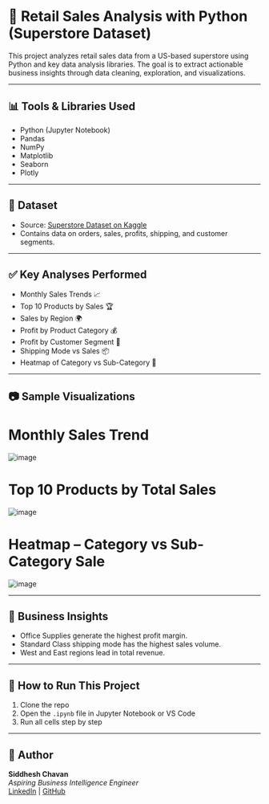 # 🛒 Retail Sales Analysis with Python (Superstore Dataset)

This project analyzes retail sales data from a US-based superstore using Python and key data analysis libraries. The goal is to extract actionable business insights through data cleaning, exploration, and visualizations.

---

## 📊 Tools & Libraries Used

- Python (Jupyter Notebook)
- Pandas
- NumPy
- Matplotlib
- Seaborn
- Plotly

---

## 📁 Dataset

- Source: [Superstore Dataset on Kaggle](https://www.kaggle.com/datasets/vivek468/superstore-dataset-final)
- Contains data on orders, sales, profits, shipping, and customer segments.

---

## ✅ Key Analyses Performed

- Monthly Sales Trends 📈  
- Top 10 Products by Sales 🏆  
- Sales by Region 🌍  
- Profit by Product Category 💰  
- Profit by Customer Segment 👥  
- Shipping Mode vs Sales 📦  
- Heatmap of Category vs Sub-Category 📌  

---

## 📷 Sample Visualizations

# Monthly Sales Trend
![image](https://github.com/user-attachments/assets/cb981fe3-5fd5-4497-89ad-80113435f517)

# Top 10 Products by Total Sales
![image](https://github.com/user-attachments/assets/df4547c9-8738-4f8e-8825-2a8170c21ca1)

# Heatmap – Category vs Sub-Category Sale
![image](https://github.com/user-attachments/assets/eca9a442-1baa-4fa2-b3a3-54438a1b8bdb)





---

## 💼 Business Insights

- Office Supplies generate the highest profit margin.
- Standard Class shipping mode has the highest sales volume.
- West and East regions lead in total revenue.

---

## 🚀 How to Run This Project

1. Clone the repo  
2. Open the `.ipynb` file in Jupyter Notebook or VS Code  
3. Run all cells step by step

---

## 🙌 Author

**Siddhesh Chavan**  
*Aspiring Business Intelligence Engineer*  
[LinkedIn](https://www.linkedin.com/in/siddheshchavan24/) | [GitHub](https://github.com/Siddheshchavan24)

